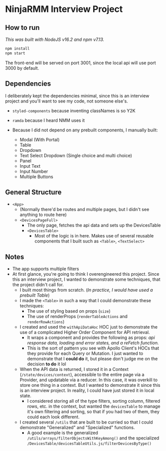 # NinjaRMM Interview Project

## How to run

_This was built with NodeJS v16.2 and npm v7.13._

```bash
npm install
npm start
```

The front-end will be served on port 3001, since the local api will use port 3000 by default.

## Dependencies

I deliberately kept the dependencies minimal, since this is an interview project and you'll want to see my code, not someone else's.

- `styled-components` because inventing classNames is so Y2K
- `ramda` because I heard NMM uses it

- Because I did not depend on any prebuilt components, I manually built:
  - Modal (With Portal)
  - Table
  - Dropdown
  - Text Select Dropdown (Single choice and multi choice)
  - Panel
  - Input Text
  - Input Number
  - Multiple Buttons

## General Structure

- `<App>`
  - (Normally there'd be routes and multiple pages, but I didn't see anything to route here)
  - `<DevicesPageFull>`
    - The only page, fetches the api data and sets up the DevicesTable
    - `<DevicesTable>`
      - Most of the logic is in here. Makes use of several reusable components that I built such as `<Table>`, `<TextSelect>`

## Notes

- The app supports multiple filters
- At first glance, you're going to think I overengineered this project. Since this an interview project, I wanted to demonstrate some techniques, that the project didn't call for.
  - I built most things from scratch. (_In practice, I would have used a prebuilt Table_)
  - I made the `<Table>` in such a way that I could demonstrate these techniques:
    - The use of styling based on props (`size`)
    - The use of renderProps (`renderTableActions` and `renderRowActions`)
  - I created and used the `withApiDataHoc` HOC just to demonstrate the use of a complicated Higher Order Component for API retrieval.
    - It wraps a component and provides the following as props: _api response data, loading and error states, and a reFetch function._
    - This is the sort of pattern you see with Apollo Client's HOCs that they provide for each Query or Mutation. I just wanted to demonstrate that I __could do__ it, but please don't judge me on the decision __to do__ it lol
  - When the API data is returned, I stored it in a Context (`/state/devices/context`), accessible to the entire page via a Provider, and updatable via a reducer. In this case, it was overkill to store one thing in a context. But I wanted to demonstrate it since this is an interview project. In reality, I could have just stored it in local state.
    - I considered storing all of the type filters, sorting column, filtered rows, etc. in the context, but wanted the `devicesTable` to manage it's own filtering and sorting, so that if you had two of them, they could each look different.
  - I created several `/utils` that are built to be curried so that I could demonstrate "Generalized" and "Specialized" functions.
    - A good example is the generalized `/utils/arrays/filterObjectsWithKeyAmong()` and the specialized `/DevicesTable/devicesTableUtils.js/filterDevicesByType()`